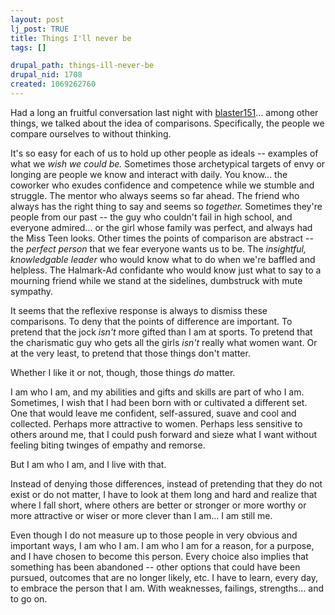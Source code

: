 ```yaml
--- 
layout: post
lj_post: TRUE
title: Things I'll never be
tags: []

drupal_path: things-ill-never-be
drupal_nid: 1708
created: 1069262760
---
```

Had a long an fruitful conversation last night with <a href="http://blaster151.livejournal.com">blaster151</a>... among other things, we talked about the idea of comparisons. Specifically, the people we compare ourselves to without thinking.

It's so easy for each of us to hold up other people as ideals -- examples of what we <i>wish we could be.</i> Sometimes those archetypical targets of envy or longing are people we know and interact with daily. You know... the coworker who exudes confidence and competence while we stumble and struggle. The mentor who always seems so far ahead. The friend who always has the right thing to say and seems so <i>together.</i> Sometimes they're people from our past -- the guy who couldn't fail in high school, and everyone admired... or the girl whose family was perfect, and always had the Miss Teen looks. Other times the points of comparison are abstract -- the <i>perfect person</i> that we fear everyone wants us to be. The <i>insightful, knowledgable leader</i> who would know what to do when we're baffled and helpless. The Halmark-Ad confidante who would know just what to say to a mourning friend while we stand at the sidelines, dumbstruck with mute sympathy.

It seems that the reflexive response is always to dismiss these comparisons. To deny that the points of difference are important. To pretend that the jock <i>isn't</i> more gifted than I am at sports. To pretend that the charismatic guy who gets all the girls <i>isn't</i> really what women want. Or at the very least, to pretend that those things don't matter.

Whether I like it or not, though, those things <i>do</i> matter.

I am who I am, and my abilities and gifts and skills are part of who I am. Sometimes, I wish that I had been born with or cultivated a different set. One that would leave me confident, self-assured, suave and cool and collected. Perhaps more attractive to women. Perhaps less sensitive to others around me, that I could push forward and sieze what I want without feeling biting twinges of empathy and remorse.

But I am who I am, and I live with that.

Instead of denying those differences, instead of pretending that they do not exist or do not matter, I have to look at them long and hard and realize that where I fall short, where others are better or stronger or more worthy or more attractive or wiser or more clever than I am... I am still me.

Even though I do not measure up to those people in very obvious and important ways, I am who I am. I am who I am for a reason, for a purpose, and I have chosen to become this person. Every choice also implies that something has been abandoned -- other options that could have been pursued, outcomes that are no longer likely, etc. I have to learn, every day, to embrace the person that I am. With weaknesses, failings, strengths... and to go on.
